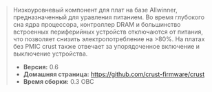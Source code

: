 > Низкоуровневый компонент для плат на базе Allwinner, предназначенный для уравления питанием. Во время глубокого сна ядра процессора, контроллер DRAM и большинство встроенных периферийных устройств отключаются от питания, что позволяет снизить электропотребление на >80%. На платах без PMIC crust также отвечает за упорядоченное включение и выключение устройства.
> - **Версия:** 0.6
> - **Домашняя страница:** <https://github.com/crust-firmware/crust>
> - **Время сборки:** 0.3 ОВС
